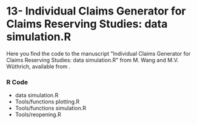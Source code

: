 # 13- Individual Claims Generator for Claims Reserving Studies: data simulation.R

Here you find the code to the manuscript "Individual Claims Generator for Claims Reserving Studies: data simulation.R" from M. Wang and M.V. Wüthrich,
available from .


### R Code
- data simulation.R
- Tools/functions plotting.R
- Tools/functions simulation.R
- Tools/reopening.R
